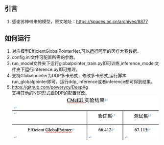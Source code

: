 ## 引言
1. 感谢苏神带来的模型，原文地址：https://spaces.ac.cn/archives/8877
## 如何运行
1. 对应模型EfficientGlobalPointerNet,可以运行阿里的医疗大赛数据。
2. config.ini文件可配置所需的参数。
3. run_model文件夹下运行globalpointer_train.py即可训练,inference_model文件夹下运行inference.py即可推理。
4. 支持Globalpointer为DDP多卡形式，修改多卡形式,运行脚本run_globalpointer即可，运行ddp_inference或者inference都可得到结果。
5. https://github.com/powerycy/DeepKg<br>支持其他的NER形式跟DDP的配置修改。
![结果](./CMEE.jpg)
